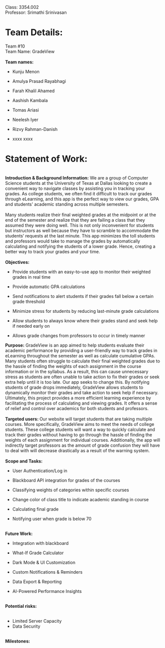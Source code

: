 Class: 3354.002 </br>
Professor: Srimathi Srinivasan

<h1>Team Details:</h1>
Team #10 </br>
Team Name:  GradeView </br></br>
<b>Team names:</b>

- Kunju Menon

- Amulya Prasad Rayabhagi

- Farah Khalil Ahamed

- Aashish Kambala

- Tomas Ariasi

- Neelesh Iyer

- Rizvy Rahman-Danish

- xxxx xxxx

<h1>Statement of Work:</h1>  </br>
<b>Introduction & Background Information:</b> 
We are a group of Computer Science students at the University of Texas at Dallas looking to create a convenient way to navigate classes by assisting you in tracking your grades. As college students, we often find it difficult to track our grades through eLearning, and this app is the perfect way to view our grades, GPA and students' academic standing across multiple semesters.  
</br></br>
Many students realize their final weighted grades at the midpoint or at the end of the semester and realize that they are failing a class that they assumed they were doing well. This is not only inconvenient for students but instructors as well because they have to scramble to accommodate the students’ requests at the last minute. This app minimizes the toll students and professors would take to manage the grades by automatically calculating and notifying the students of a lower grade. Hence, creating a better way to track your grades and your time.  
</br></br>
<b>Objectives:</b>

- Provide students with an easy-to-use app to monitor their weighted grades in real time  

- Provide automatic GPA calculations  

- Send notifications to alert students if their grades fall below a certain grade threshold  

- Minimize stress for students by reducing last-minute grade calculations  

- Allow students to always know where their grades stand and seek help if needed early on  

- Allows grade changes from professors to occur in timely manner 

<b>Purpose:</b>
GradeView is an app aimed to help students evaluate their academic performance by providing a user-friendly way to track grades in eLearning throughout the semester as well as calculate cumulative GPAs. Many students often struggle to calculate their final weighted grades due to the hassle of finding the weights of each assignment in the course information or in the syllabus. As a result, this can cause unnecessary stress as students are often unable to take action to fix their grades or seek extra help until it is too late. Our app seeks to change this. By notifying students of grade drops immediately, GradeView allows students to dynamically monitor their grades and take action to seek help if necessary. Ultimately, this project provides a more efficient learning experience by facilitating the process of calculating and viewing grades. It offers a sense of relief and control over academics for both students and professors. 
</br></br>
<b>Targeted users: </b>
Our website will target students that are taking multiple courses. More specifically, GradeView aims to meet the needs of college students. These college students will want a way to quickly calculate and track their grades without having to go through the hassle of finding the weights of each assignment for individual courses. Additionally, the app will indirectly target professors as the amount of grade confusion they will have to deal with will decrease drastically as a result of the warning system.  
</br>
<b>Scope and Tasks:</b>
- User Authentication/Log in 

- Blackboard API integration for grades of the courses 

- Classifying weights of categories within specific courses 

- Change color of class title to indicate academic standing in course 

- Calculating final grade 

- Notifying user when grade is below 70
</br>
  <b>Future Work:</b> </br>

- Integration with blackboard
  
- What-If Grade Calculator 

- Dark Mode & UI Customization 

- Custom Notifications & Reminders 

- Data Export & Reporting 

- AI-Powered Performance Insights
</br>
<b>Potential risks: </b> </br></br>

- Limited Server Capacity
- Data Security
</br>
<b>Milestones:</b>
</br>
<!---
Milestones Due Dates  </br>
Create a Figma Mockup for the app ----------------------------------------------- 02/24/2025 </br>
User authentication format ------------------------------------------------------- 03/03/2025 </br>
Course addition & classification -------------------------------------------------- 03/10/2025 </br>
Grade calculator System ----------------------------------------------------------- 03/17/2025 </br>
Notifying user when grade is below 70 ------------------------------------------- 03/24/2025 </br>
UI/UX enhancements & color-coded --------------------------------------------- 03/31/2025 </br>
Final integration & debugging ---------------------------------------------------- 04/07/2025 </br>
App prototype & final ------------------------------------------------------------- 04/14/2025 </br>
Completion & final ----------------------------------------------------------------- 04/16/2025 </br>
-->




